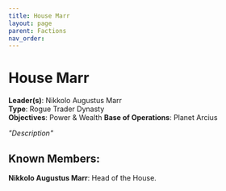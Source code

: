 ```yaml
---
title: House Marr
layout: page
parent: Factions
nav_order: 
---
```

# House Marr  

**Leader(s)**: Nikkolo Augustus Marr  
**Type**: Rogue Trader Dynasty  
**Objectives**: Power & Wealth
**Base of Operations**: Planet Arcius

*"Description"*

## Known Members:  
**Nikkolo Augustus Marr**: Head of the House.
